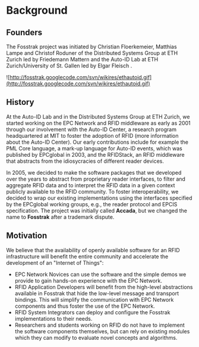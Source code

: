 # Background #

## Founders ##

The Fosstrak project was initiated by Christian Floerkemeier, Matthias Lampe and Christof Roduner of the Distributed Systems Group at ETH Zurich led by Friedemann Mattern and the Auto-ID Lab at ETH Zurich/University of St. Gallen led by Elgar Fleisch .

![http://fosstrak.googlecode.com/svn/wikires/ethautoid.gif](http://fosstrak.googlecode.com/svn/wikires/ethautoid.gif)

## History ##

At the Auto-ID Lab and in the Distributed Systems Group at ETH Zurich, we started working on the EPC Network and RFID middleware as early as 2001 through our involvement with the Auto-ID Center, a research program headquartered at MIT to foster the adoption of RFID (more information about the Auto-ID Center). Our early contributions include for example the PML Core language, a mark-up language for Auto-ID events, which was published by EPCglobal in 2003, and the RFIDStack, an RFID middleware that abstracts from the idiosycracies of different reader devices.

In 2005, we decided to make the software packages that we developed over the years to abstract from proprietary reader interfaces, to filter and aggregate RFID data and to interpret the RFID data in a given context publicly available to the RFID community. To foster interoperability, we decided to wrap our existing implementations using the interfaces specified by the EPCglobal working groups, e.g., the reader protocol and EPCIS specification. The project was initially called **Accada**, but we changed the name to **Fosstrak** after a trademark dispute.

## Motivation ##

We believe that the availability of openly available software for an RFID infrastructure will benefit the entire community and accelerate the development of an "Internet of Things":
  * EPC Network Novices can use the software and the simple demos we provide to gain hands-on experience with the EPC Network.
  * RFID Application Developers will benefit from the high-level abstractions available in Fosstrak that hide the low-level message and transport bindings. This will simplify the communication with EPC Network components and thus foster the use of the EPC Network.
  * RFID System Integrators can deploy and configure the Fosstrak implementations to their needs.
  * Researchers and students working on RFID do not have to implement the software components themselves, but can rely on existing modules which they can modify to evaluate novel concepts and algorithms.